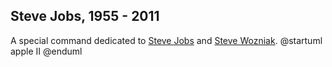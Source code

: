 ## Steve Jobs, 1955 - 2011

A special command dedicated to [Steve Jobs](http://en.wikipedia.org/wiki/Steve_Jobs) and
[Steve Wozniak](http://en.wikipedia.org/wiki/Steve_Wozniak).
<plantuml>
@startuml
apple II
@enduml
</plantuml>



